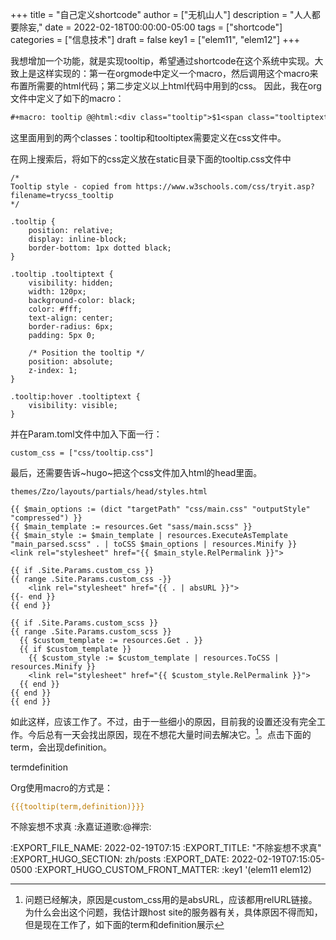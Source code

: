 +++
title = "自己定义shortcode"
author = ["无机山人"]
description = "人人都要除妄,"
date = 2022-02-18T00:00:00-05:00
tags = ["shortcode"]
categories = ["信息技术"]
draft = false
key1 = ["elem11", "elem12"]
+++

我想增加一个功能，就是实现tooltip，希望通过shortcode在这个系统中实现。大致上是这样实现的：第一在orgmode中定义一个macro，然后调用这个macro来布置所需要的html代码；第二步定义以上html代码中用到的css。
因此，我在org文件中定义了如下的macro：

```org
#+macro: tooltip @@html:<div class="tooltip">$1<span class="tooltiptext">$2</span></div>@@
```

这里面用到的两个classes：tooltip和tooltiptex需要定义在css文件中。

在网上搜索后，将如下的css定义放在static目录下面的tooltip.css文件中

```text
/*
Tooltip style - copied from https://www.w3schools.com/css/tryit.asp?filename=trycss_tooltip
*/

.tooltip {
    position: relative;
    display: inline-block;
    border-bottom: 1px dotted black;
}

.tooltip .tooltiptext {
    visibility: hidden;
    width: 120px;
    background-color: black;
    color: #fff;
    text-align: center;
    border-radius: 6px;
    padding: 5px 0;

    /* Position the tooltip */
    position: absolute;
    z-index: 1;
}

.tooltip:hover .tooltiptext {
    visibility: visible;
}
```

并在Param.toml文件中加入下面一行：

```text
custom_css = ["css/tooltip.css"]
```

最后，还需要告诉~hugo~把这个css文件加入html的head里面。

```text
themes/Zzo/layouts/partials/head/styles.html

{{ $main_options := (dict "targetPath" "css/main.css" "outputStyle" "compressed") }}
{{ $main_template := resources.Get "sass/main.scss" }}
{{ $main_style := $main_template | resources.ExecuteAsTemplate "main_parsed.scss" . | toCSS $main_options | resources.Minify }}
<link rel="stylesheet" href="{{ $main_style.RelPermalink }}">

{{ if .Site.Params.custom_css }}
{{ range .Site.Params.custom_css -}}
    <link rel="stylesheet" href="{{ . | absURL }}">
{{- end }}
{{ end }}

{{ if .Site.Params.custom_scss }}
{{ range .Site.Params.custom_scss }}
  {{ $custom_template := resources.Get . }}
  {{ if $custom_template }}
    {{ $custom_style := $custom_template | resources.ToCSS | resources.Minify }}
    <link rel="stylesheet" href="{{ $custom_style.RelPermalink }}">
  {{ end }}
{{ end }}
{{ end }}
```

如此这样，应该工作了。不过，由于一些细小的原因，目前我的设置还没有完全工作。今后总有一天会找出原因，现在不想花大量时间去解决它。[^fn:1]。点击下面的term，会出现definition。

<div class="tooltip">term<span class="tooltiptext">definition</span></div>

Org使用macro的方式是：

```org
{{{tooltip(term,definition)}}}
```

不除妄想不求真            :永嘉证道歌:@禅宗:

:EXPORT_FILE_NAME: 2022-02-19T07:15
:EXPORT_TITLE: "不除妄想不求真"
:EXPORT_HUGO_SECTION: zh/posts
:EXPORT_DATE: 2022-02-19T07:15:05-0500
:EXPORT_HUGO_CUSTOM_FRONT_MATTER: :key1 '(elem11 elem12)

[^fn:1]: 问题已经解决，原因是custom_css用的是absURL，应该都用relURL链接。为什么会出这个问题，我估计跟host site的服务器有关，具体原因不得而知，但是现在工作了，如下面的term和definition展示